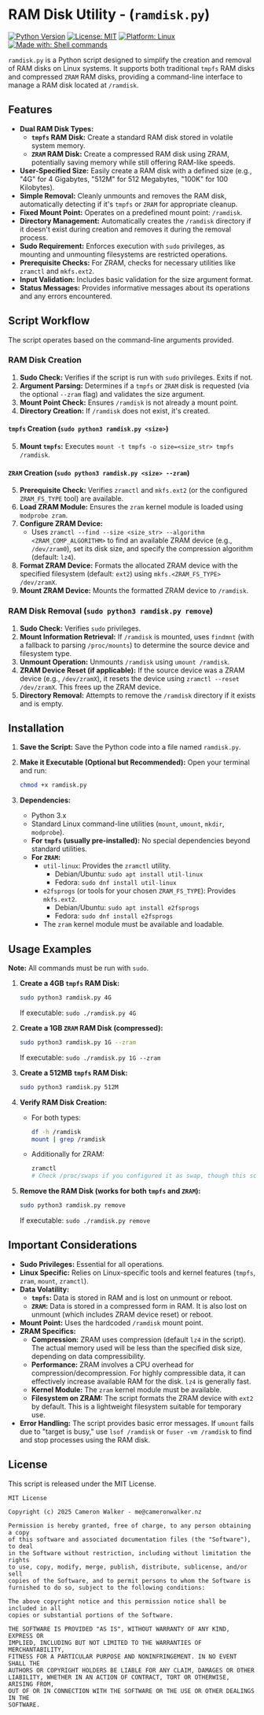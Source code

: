 # RAM Disk Utility - (`ramdisk.py`)

[![Python Version](https://img.shields.io/badge/python-3.x-blue.svg)](https://www.python.org/)
[![License: MIT](https://img.shields.io/badge/License-MIT-yellow.svg)](https://opensource.org/licenses/MIT)
[![Platform: Linux](https://img.shields.io/badge/platform-Linux-lightgrey.svg)](#important-considerations)
[![Made with: Shell commands](https://img.shields.io/badge/made%20with-shell%20commands-red)](#script-workflow)

`ramdisk.py` is a Python script designed to simplify the creation and removal of RAM disks on Linux systems. It supports both traditional `tmpfs` RAM disks and compressed `ZRAM` RAM disks, providing a command-line interface to manage a RAM disk located at `/ramdisk`.

## Features

* **Dual RAM Disk Types:**
    * **`tmpfs` RAM Disk:** Create a standard RAM disk stored in volatile system memory.
    * **`ZRAM` RAM Disk:** Create a compressed RAM disk using ZRAM, potentially saving memory while still offering RAM-like speeds.
* **User-Specified Size:** Easily create a RAM disk with a defined size (e.g., "4G" for 4 Gigabytes, "512M" for 512 Megabytes, "100K" for 100 Kilobytes).
* **Simple Removal:** Cleanly unmounts and removes the RAM disk, automatically detecting if it's `tmpfs` or `ZRAM` for appropriate cleanup.
* **Fixed Mount Point:** Operates on a predefined mount point: `/ramdisk`.
* **Directory Management:** Automatically creates the `/ramdisk` directory if it doesn't exist during creation and removes it during the removal process.
* **Sudo Requirement:** Enforces execution with `sudo` privileges, as mounting and unmounting filesystems are restricted operations.
* **Prerequisite Checks:** For ZRAM, checks for necessary utilities like `zramctl` and `mkfs.ext2`.
* **Input Validation:** Includes basic validation for the size argument format.
* **Status Messages:** Provides informative messages about its operations and any errors encountered.

## Script Workflow

The script operates based on the command-line arguments provided.

### RAM Disk Creation

1.  **Sudo Check:** Verifies if the script is run with `sudo` privileges. Exits if not.
2.  **Argument Parsing:** Determines if a `tmpfs` or `ZRAM` disk is requested (via the optional `--zram` flag) and validates the size argument.
3.  **Mount Point Check:** Ensures `/ramdisk` is not already a mount point.
4.  **Directory Creation:** If `/ramdisk` does not exist, it's created.

#### `tmpfs` Creation (`sudo python3 ramdisk.py <size>`)
5.  **Mount `tmpfs`:** Executes `mount -t tmpfs -o size=<size_str> tmpfs /ramdisk`.

#### `ZRAM` Creation (`sudo python3 ramdisk.py <size> --zram`)
5.  **Prerequisite Check:** Verifies `zramctl` and `mkfs.ext2` (or the configured `ZRAM_FS_TYPE` tool) are available.
6.  **Load ZRAM Module:** Ensures the `zram` kernel module is loaded using `modprobe zram`.
7.  **Configure ZRAM Device:**
    * Uses `zramctl --find --size <size_str> --algorithm <ZRAM_COMP_ALGORITHM>` to find an available ZRAM device (e.g., `/dev/zram0`), set its disk size, and specify the compression algorithm (default: `lz4`).
8.  **Format ZRAM Device:** Formats the allocated ZRAM device with the specified filesystem (default: `ext2`) using `mkfs.<ZRAM_FS_TYPE> /dev/zramX`.
9.  **Mount ZRAM Device:** Mounts the formatted ZRAM device to `/ramdisk`.

### RAM Disk Removal (`sudo python3 ramdisk.py remove`)

1.  **Sudo Check:** Verifies `sudo` privileges.
2.  **Mount Information Retrieval:** If `/ramdisk` is mounted, uses `findmnt` (with a fallback to parsing `/proc/mounts`) to determine the source device and filesystem type.
3.  **Unmount Operation:** Unmounts `/ramdisk` using `umount /ramdisk`.
4.  **ZRAM Device Reset (if applicable):** If the source device was a ZRAM device (e.g., `/dev/zramX`), it resets the device using `zramctl --reset /dev/zramX`. This frees up the ZRAM device.
5.  **Directory Removal:** Attempts to remove the `/ramdisk` directory if it exists and is empty.

## Installation

1.  **Save the Script:**
    Save the Python code into a file named `ramdisk.py`.

2.  **Make it Executable (Optional but Recommended):**
    Open your terminal and run:
    ```bash
    chmod +x ramdisk.py
    ```

3.  **Dependencies:**
    * Python 3.x
    * Standard Linux command-line utilities (`mount`, `umount`, `mkdir`, `modprobe`).
    * **For `tmpfs` (usually pre-installed):** No special dependencies beyond standard utilities.
    * **For `ZRAM`:**
        * `util-linux`: Provides the `zramctl` utility.
            * Debian/Ubuntu: `sudo apt install util-linux`
            * Fedora: `sudo dnf install util-linux`
        * `e2fsprogs` (or tools for your chosen `ZRAM_FS_TYPE`): Provides `mkfs.ext2`.
            * Debian/Ubuntu: `sudo apt install e2fsprogs`
            * Fedora: `sudo dnf install e2fsprogs`
        * The `zram` kernel module must be available and loadable.

## Usage Examples

**Note:** All commands must be run with `sudo`.

1.  **Create a 4GB `tmpfs` RAM Disk:**
    ```bash
    sudo python3 ramdisk.py 4G
    ```
    If executable: `sudo ./ramdisk.py 4G`

2.  **Create a 1GB `ZRAM` RAM Disk (compressed):**
    ```bash
    sudo python3 ramdisk.py 1G --zram
    ```
    If executable: `sudo ./ramdisk.py 1G --zram`

3.  **Create a 512MB `tmpfs` RAM Disk:**
    ```bash
    sudo python3 ramdisk.py 512M
    ```

4.  **Verify RAM Disk Creation:**
    * For both types:
        ```bash
        df -h /ramdisk
        mount | grep /ramdisk
        ```
    * Additionally for ZRAM:
        ```bash
        zramctl
        # Check /proc/swaps if you configured it as swap, though this script uses it as a block device for a filesystem
        ```

5.  **Remove the RAM Disk (works for both `tmpfs` and `ZRAM`):**
    ```bash
    sudo python3 ramdisk.py remove
    ```
    If executable: `sudo ./ramdisk.py remove`

## Important Considerations

* **Sudo Privileges:** Essential for all operations.
* **Linux Specific:** Relies on Linux-specific tools and kernel features (`tmpfs`, `zram`, `mount`, `zramctl`).
* **Data Volatility:**
    * **`tmpfs`:** Data is stored in RAM and is lost on unmount or reboot.
    * **`ZRAM`:** Data is stored in a compressed form in RAM. It is also lost on unmount (which includes ZRAM device reset) or reboot.
* **Mount Point:** Uses the hardcoded `/ramdisk` mount point.
* **ZRAM Specifics:**
    * **Compression:** ZRAM uses compression (default `lz4` in the script). The actual memory used will be less than the specified disk size, depending on data compressibility.
    * **Performance:** ZRAM involves a CPU overhead for compression/decompression. For highly compressible data, it can effectively increase available RAM for the disk. `lz4` is generally fast.
    * **Kernel Module:** The `zram` kernel module must be available.
    * **Filesystem on ZRAM:** The script formats the ZRAM device with `ext2` by default. This is a lightweight filesystem suitable for temporary use.
* **Error Handling:** The script provides basic error messages. If `umount` fails due to "target is busy," use `lsof /ramdisk` or `fuser -vm /ramdisk` to find and stop processes using the RAM disk.

## License

This script is released under the MIT License.

```text
MIT License

Copyright (c) 2025 Cameron Walker - me@cameronwalker.nz

Permission is hereby granted, free of charge, to any person obtaining a copy
of this software and associated documentation files (the "Software"), to deal
in the Software without restriction, including without limitation the rights
to use, copy, modify, merge, publish, distribute, sublicense, and/or sell
copies of the Software, and to permit persons to whom the Software is
furnished to do so, subject to the following conditions:

The above copyright notice and this permission notice shall be included in all
copies or substantial portions of the Software.

THE SOFTWARE IS PROVIDED "AS IS", WITHOUT WARRANTY OF ANY KIND, EXPRESS OR
IMPLIED, INCLUDING BUT NOT LIMITED TO THE WARRANTIES OF MERCHANTABILITY,
FITNESS FOR A PARTICULAR PURPOSE AND NONINFRINGEMENT. IN NO EVENT SHALL THE
AUTHORS OR COPYRIGHT HOLDERS BE LIABLE FOR ANY CLAIM, DAMAGES OR OTHER
LIABILITY, WHETHER IN AN ACTION OF CONTRACT, TORT OR OTHERWISE, ARISING FROM,
OUT OF OR IN CONNECTION WITH THE SOFTWARE OR THE USE OR OTHER DEALINGS IN THE
SOFTWARE.
```

